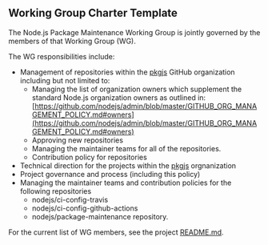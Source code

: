 ## Working Group Charter Template

The Node.js Package Maintenance Working Group is jointly governed by the members
of that Working Group (WG).

The WG responsibilities include:

* Management of repositories within the [pkgjs](https://github.com/pkgjs)
  GitHub organization including but not limited to:
    * Managing the list of organization owners which supplement the standard
      Node.js organization owners as outlined in:
[https://github.com/nodejs/admin/blob/master/GITHUB_ORG_MANAGEMENT_POLICY.md#owners](https://github.com/nodejs/admin/blob/master/GITHUB_ORG_MANAGEMENT_POLICY.md#owners)
    * Approving new repositories
    * Managing the maintainer teams for all of the repositories.
    * Contribution policy for repositories
* Technical direction for the projects within
  the [pkgjs](https://github.com/pkgjs)  orgnanization
* Project governance and process (including this policy)
* Managing the maintainer teams and contribution policies for the
  following repositories
  * nodejs/ci-config-travis
  * nodejs/ci-config-github-actions
  * nodejs/package-maintenance repository.

For the current list of WG members, see the project [README.md][].

[README.md]: ./README.md#current-project-team-members
